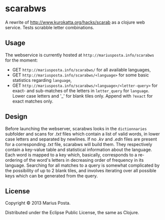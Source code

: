 scarabws
========

A rewrite of http://www.kurokatta.org/hacks/scarab as a clojure web service.
Tests scrabble letter combinations.

## Usage

The webservice is currently hosted at `http://mariusposta.info/scarabws` for the moment:
- GET `http://mariusposta.info/scarabws/` for all available languages,
- GET `http://mariusposta.info/scarabws/<language>` for some basic statistics regarding `language`,
- GET `http://mariusposta.info/scarabws/<language>/<letter-query>` for exact- and sub-matches of the letters in `letter_query` for `language`. Lower case letters and '_' for blank tiles only. Append with `?exact` for exact matches only.

## Design

Before launching the webserver, scarabws looks in the `dictionnaries` subfolder and scans for _.txt_ files which contain a list of valid words, in lower case letters and separated by newlines. If no _.kv_ and _.edn_ files are present for a corresponding _.txt_ file, scarabws will build them. They respectively contain a key-value table and statistical information about the language. Each word is mapped to a key which, basically, corresponds to a re-ordering of the word's letters in decreasing order of frequency in its language. Searching for all matches to a query is somewhat complicated by the possibility of up to 2 blank tiles, and involves iterating over all possible keys which can be generated from the query. 

## License

Copyright © 2013 Marius Posta.

Distributed under the Eclipse Public License, the same as Clojure.
